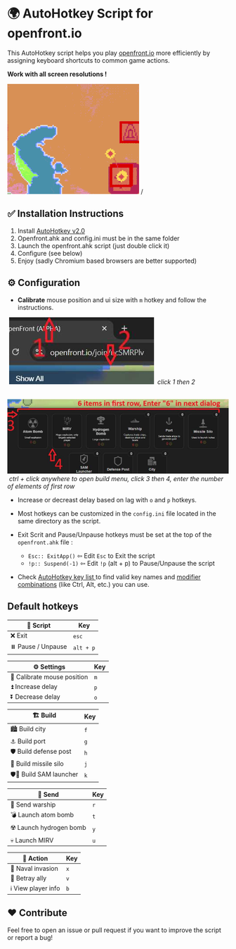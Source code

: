 # 🌍 AutoHotkey Script for openfront.io

This AutoHotkey script helps you play [openfront.io](https://openfront.io) more efficiently by assigning keyboard shortcuts to common game actions.

**Work with all screen resolutions !**

![Alt text](assets/openfront.gif) /


## ✅ Installation Instructions

1. Install [AutoHotkey v2.0](https://www.autohotkey.com/)
2. Openfront.ahk and config.ini must be in the same folder
3. Launch the openfront.ahk script (just double click it) 
4. Configure (see below)
5. Enjoy (sadly Chromium based browsers are better supported)

## ⚙️ Configuration

- **Calibrate** mouse position and ui size with `m` hotkey and follow the instructions.

&nbsp;![Alt text](assets/calibration1.jpg)
&nbsp;*click 1 then 2*

&nbsp;![Alt text](assets/calibration2.jpg)
&nbsp;*ctrl + click anywhere to open build menu, click 3 then 4, enter the number of elements of first row*

- Increase or decreast delay based on lag with `o` and `p` hotkeys.

- Most hotkeys can be customized in the `config.ini` file located in the same directory as the script.

- Exit Scrit and Pause/Unpause hotkeys must be set at the top of the `openfront.ahk` file :
    - `Esc:: ExitApp()`   ⇦ Edit `Esc` to Exit the script
    - `!p:: Suspend(-1)`  ⇦ Edit `!p` (alt + p) to Pause/Unpause the script

- Check [AutoHotkey key list ](https://www.autohotkey.com/docs/v2/KeyList.htm) to find valid key names and [modifier combinations](https://www.autohotkey.com/docs/v2/KeyList.htm#modifier) (like Ctrl, Alt, etc.) you can use.

## Default hotkeys
| 📜 Script                           | Key |
|------------------------------------|-----|
| ❌ Exit           | `esc` |
| ⏸️ Pause / Unpause                  | `alt + p` |

| ⚙️ Settings                           | Key |
|------------------------------------|-----|
| 📐 Calibrate mouse position           | `m` |
| ⏫ Increase delay                  | `p` |
| ⏬ Decrease delay                  | `o` |

| 🏗️ Build                   | Key |
|--------------------------|-----|
| 🏙️ Build city            | `f` |
| ⚓ Build port            | `g` |
| 🛡️ Build defense post   | `h` |
| 🚀 Build missile silo   | `j` |
| 🛡️🚀 Build SAM launcher   | `k` |

| 🚀 Send                  | Key |
|--------------------------|-----|
| 🚢 Send warship         | `r` |
| 💣 Launch atom bomb     | `t` |
| ☢️ Launch hydrogen bomb | `y` |
| 💀 Launch MIRV          | `u` |


| 🧭 Action                   | Key |
|----------------------------|-----|
| 🚤 Naval invasion         | `x` |
| 🤝 Betray ally            | `v` |
| ℹ️ View player info       | `b` |

## ❤️ Contribute

Feel free to open an issue or pull request if you want to improve the script or report a bug!
